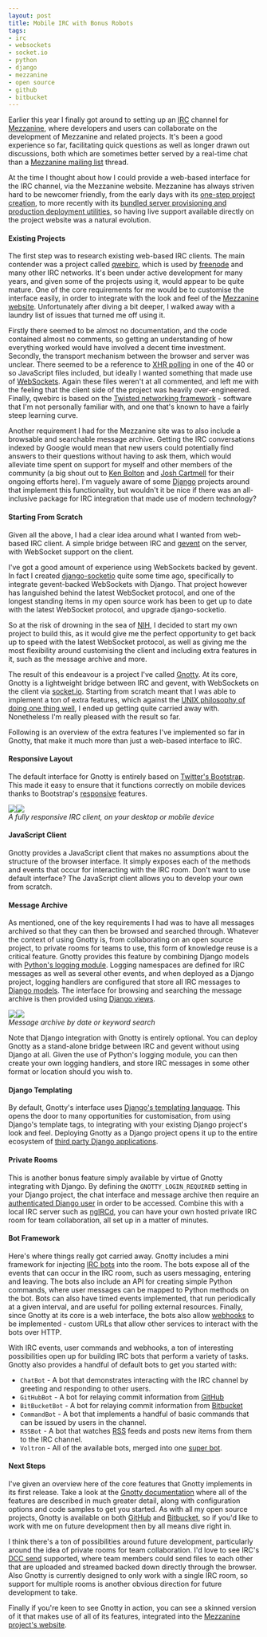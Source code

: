 ```yaml
---
layout: post
title: Mobile IRC with Bonus Robots
tags:
- irc
- websockets
- socket.io
- python
- django
- mezzanine
- open source
- github
- bitbucket
---
```


Earlier this year I finally got around to setting up an [IRC][irc] channel for [Mezzanine][mezzanine], where developers and users can collaborate on the development of Mezzanine and related projects. It's been a good experience so far, facilitating quick questions as well as longer drawn out discussions, both which are sometimes better served by a real-time chat than a [Mezzanine mailing list][mezzanine-mailing-list] thread.

At the time I thought about how I could provide a web-based interface for the IRC channel, via the Mezzanine website. Mezzanine has always striven hard to be newcomer friendly, from the early days with its [one-step project creation][mezzanine-create], to more recently with its [bundled server provisioning and production deployment utilities][mezzanine-deploy], so having live support available directly on the project website was a natural evolution.

#### Existing Projects

The first step was to research existing web-based IRC clients. The main contender was a project called [qwebirc][qwebirc], which is used by [freenode][freenode] and many other IRC networks. It's been under active development for many years, and given some of the projects using it, would appear to be quite mature. One of the core requirements for me would be to customise the interface easily, in order to integrate with the look and feel of the [Mezzanine website][mezzanine]. Unfortunately after diving a bit deeper, I walked away with a laundry list of issues that turned me off using it.

Firstly there seemed to be almost no documentation, and the code contained almost no comments, so getting an understanding of how everything worked would have involved a decent time investment. Secondly, the transport mechanism between the browser and server was unclear. There seemed to be a reference to [XHR polling][xhr-polling] in one of the 40 or so JavaScript files included, but ideally I wanted something that made use of [WebSockets][websockets]. Again these files weren't at all commented, and left me with the feeling that the client side of the project was heavily over-engineered. Finally, qwebirc is based on the [Twisted networking framework][twisted] - software that I'm not personally familiar with, and one that's known to have a fairly steep learning curve.

Another requirement I had for the Mezzanine site was to also include a browsable and searchable message archive. Getting the IRC conversations indexed by Google would mean that new users could potentially find answers to their questions without having to ask them, which would alleviate time spent on support for myself and other members of the community (a big shout out to [Ken Bolton][ken-bolton] and [Josh Cartmell][josh-cartmell] for their ongoing efforts here). I'm vaguely aware of some [Django][django] projects around that implement this functionality, but wouldn't it be nice if there was an all-inclusive package for IRC integration that made use of modern technology?

#### Starting From Scratch

Given all the above, I had a clear idea around what I wanted from web-based IRC client. A simple bridge between IRC and [gevent][gevent] on the server, with WebSocket support on the client.

I've got a good amount of experience using WebSockets backed by gevent. In fact I created [django-socketio][django-socketio] quite some time ago, specifically to integrate gevent-backed WebSockets with Django. That project however has languished behind the latest WebSocket protocol, and one of the longest standing items in my open source work has been to get up to date with the latest WebSocket protocol, and upgrade django-socketio.

So at the risk of drowning in the sea of [NIH][not-invented-here], I decided to start my own project to build this, as it would give me the perfect opportunity to get back up to speed with the latest WebSocket protocol, as well as giving me the most flexibility around customising the client and including extra features in it, such as the message archive and more.

The result of this endeavour is a project I've called [Gnotty][gnotty]. At its core, Gnotty is a lightweight bridge between IRC and gevent, with WebSockets on the client via [socket.io][socketio]. Starting from scratch meant that I was able to implement a ton of extra features, which against the [UNIX philosophy of doing one thing well][unix-philosophy], I ended up getting quite carried away with. Nonetheless I'm really pleased with the result so far.

Following is an overview of the extra features I've implemented so far in Gnotty, that make it much more than just a web-based interface to IRC.

#### Responsive Layout

The default interface for Gnotty is entirely based on [Twitter's Bootstrap][twitter-bootstrap]. This made it easy to ensure that it functions correctly on mobile devices thanks to Bootstrap's [responsive][responsive-design] features.

<em class="center"><a class="no-pjax" href="/static/img/gnotty-desktop-large.png"><img src="/static/img/gnotty-desktop.png"></a><a class="no-pjax" href="/static/img/gnotty-mobile-large.png"><img src="/static/img/gnotty-mobile.png"></a><br>A fully responsive IRC client, on your desktop or mobile device</em>

#### JavaScript Client

Gnotty provides a JavaScript client that makes no assumptions about the structure of the browser interface. It simply exposes each of the methods and events that occur for interacting with the IRC room. Don't want to use default interface? The JavaScript client allows you to develop your own from scratch.

#### Message Archive

As mentioned, one of the key requirements I had was to have all messages archived so that they can then be browsed and searched through. Whatever the context of using Gnotty is, from collaborating on an open source project, to private rooms for teams to use, this form of knowledge reuse is a critical feature. Gnotty provides this feature by combining Django models with [Python's logging module][python-logging]. Logging namespaces are defined for IRC messages as well as several other events, and when deployed as a Django project, logging handlers are configured that store all IRC messages to [Django models][django-models]. The interface for browsing and searching the message archive is then provided using [Django views][django-views].

<em class="center"><a class="no-pjax" href="/static/img/gnotty-browse-large.png"><img src="/static/img/gnotty-browse.png"></a><a class="no-pjax" href="/static/img/gnotty-search-large.png"><img src="/static/img/gnotty-search.png"></a><br>Message archive by date or keyword search</em>

Note that Django integration with Gnotty is entirely optional. You can deploy Gnotty as a stand-alone bridge between IRC and gevent without using Django at all. Given the use of Python's logging module, you can then create your own logging handlers, and store IRC messages in some other format or location should you wish to.

#### Django Templating

By default, Gnotty's interface uses [Django's templating language][django-templating]. This opens the door to many opportunities for customisation, from using Django's template tags, to integrating with your existing Django project's look and feel. Deploying Gnotty as a Django project opens it up to the entire ecosystem of [third party Django applications][django-packages].

#### Private Rooms

This is another bonus feature simply available by virtue of Gnotty integrating with Django. By defining the `GNOTTY_LOGIN_REQUIRED` setting in your Django project, the chat interface and message archive then require an [authenticated Django user][django-auth] in order to be accessed. Combine this with a local IRC server such as [ngIRCd][ngircd], you can have your own hosted private IRC room for team collaboration, all set up in a matter of minutes.

#### Bot Framework

Here's where things really got carried away. Gnotty includes a mini framework for injecting [IRC bots][irc-bots] into the room. The bots expose all of the events that can occur in the IRC room, such as users messaging, entering and leaving. The bots also include an API for creating simple Python commands, where user messages can be mapped to Python methods on the bot. Bots can also have timed events implemented, that run periodically at a given interval, and are useful for polling external resources. Finally, since Gnotty at its core is a web interface, the bots also allow [webhooks][webhooks] to be implemented - custom URLs that allow other services to interact with the bots over HTTP.

With IRC events, user commands and webhooks, a ton of interesting possibilities open up for building IRC bots that perform a variety of tasks. Gnotty also provides a handful of default bots to get you started with:

- `ChatBot` - A bot that demonstrates interacting with the IRC channel by greeting and responding to other users.
- `GitHubBot` - A bot for relaying commit information from [GitHub][github]
- `BitBucketBot` - A bot for relaying commit information from [Bitbucket][bitbucket]
- `CommandBot` - A bot that implements a handful of basic commands that can be issued by users in the channel.
- `RSSBot` - A bot that watches [RSS][rss] feeds and posts new items from them to the IRC channel.
- `Voltron` - All of the available bots, merged into one [super bot][voltron].

#### Next Steps

I've given an overview here of the core features that Gnotty implements in its first release. Take a look at the [Gnotty documentation][gnotty-readme] where all of the features are described in much greater detail, along with configuration options and code samples to get you started. As with all my open source projects, Gnotty is available on both [GitHub][gnotty-github] and [Bitbucket][gnotty-bitbucket], so if you'd like to work with me on future development then by all means dive right in.

I think there's a ton of possibilities around future development, particularly around the idea of private rooms for team collaboration. I'd love to see IRC's [DCC send][dcc-send] supported, where team members could send files to each other that are uploaded and streamed backed down directly through the browser. Also Gnotty is currently designed to only work with a single IRC room, so support for multiple rooms is another obvious direction for future development to take.

Finally if you're keen to see Gnotty in action, you can see a skinned version of it that makes use of all of its features, integrated into the [Mezzanine project's website][mezzanine-irc].

[irc]: http://en.wikipedia.org/wiki/Internet_Relay_Chat
[mezzanine]: http://mezzanine.jupo.org
[mezzanine-mailing-list]: https://groups.google.com/group/mezzanine-users
[mezzanine-create]: http://mezzanine.jupo.org/docs/overview.html#installation
[mezzanine-deploy]: http://mezzanine.jupo.org/docs/deployment.html#commands
[qwebirc]: http://www.qwebirc.org/
[freenode]: http://freenode.net/
[xhr-polling]: http://en.wikipedia.org/wiki/XMLHttpRequest
[websockets]: http://en.wikipedia.org/wiki/WebSocket
[twisted]: http://twistedmatrix.com/
[ken-bolton]: https://twitter.com/kenbolton
[josh-cartmell]: https://twitter.com/joshcartme
[django]: https://www.djangoproject.com
[gevent]: http://www.gevent.org/
[django-socketio]: https://github.com/stephenmcd/django-socketio
[not-invented-here]: http://en.wikipedia.org/wiki/Not_invented_here
[gnotty]: https://github.com/stephenmcd/gnotty
[socketio]: http://socket.io
[unix-philosophy]: http://en.wikipedia.org/wiki/Unix_philosophy
[twitter-bootstrap]: https://twitter.github.com/bootstrap
[responsive-design]: http://en.wikipedia.org/wiki/Responsive_web_design
[python-logging]: http://docs.python.org/2/library/logging.html
[django-models]: https://docs.djangoproject.com/en/dev/topics/db/models/
[django-views]: https://docs.djangoproject.com/en/dev/topics/http/views/
[django-templating]: https://docs.djangoproject.com/en/dev/topics/templates/
[django-packages]: http://www.djangopackages.com/
[django-auth]: https://docs.djangoproject.com/en/dev/topics/auth/
[ngircd]: http://ngircd.barton.de/
[irc-bots]: http://en.wikipedia.org/wiki/Internet_Relay_Chat_bot
[webhooks]: http://en.wikipedia.org/wiki/Webhook
[github]: https://github.com
[bitbucket]: https://bitbucket.org
[rss]: http://en.wikipedia.org/wiki/RSS
[voltron]: http://www.youtube.com/watch?v=tZZv5Z2Iz_s
[gnotty-readme]: https://github.com/stephenmcd/gnotty#gnotty
[gnotty-github]: https://github.com/stephenmcd/gnotty
[gnotty-bitbucket]: https://bitbucket.org/stephenmcd/gnotty
[dcc-send]: http://en.wikipedia.org/wiki/Direct_Client-to-Client
[mezzanine-irc]: http://mezzanine.jupo.org/irc/

